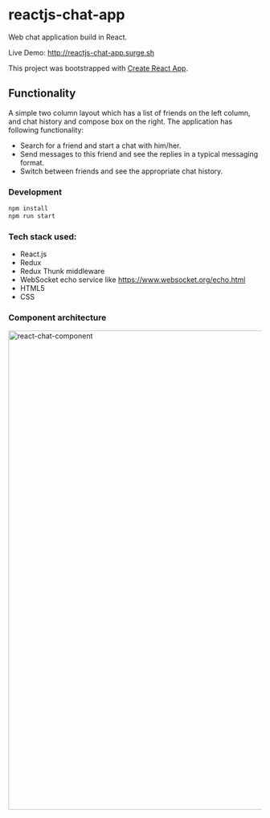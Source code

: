 # reactjs-chat-app
Web chat application build in React.

Live Demo: http://reactjs-chat-app.surge.sh

This project was bootstrapped with [Create React App](https://github.com/facebookincubator/create-react-app).

## Functionality
A simple two column layout which has a list of friends on the left column, and chat history and compose box on the right. The application has following functionality:
- Search for a friend and start a chat with him/her.
- Send messages to this friend and see the replies in a typical messaging format.
- Switch between friends and see the appropriate chat history.

### Development
```bash
npm install
npm run start
```

### Tech stack used:
- React.js
- Redux
- Redux Thunk middleware
- WebSocket echo service like https://www.websocket.org/echo.html
- HTML5 
- CSS

### Component architecture

<img width="954" alt="react-chat-component" src="https://user-images.githubusercontent.com/28497360/48979215-5fc53b00-f0dd-11e8-84ab-c5bda5385dcc.PNG">